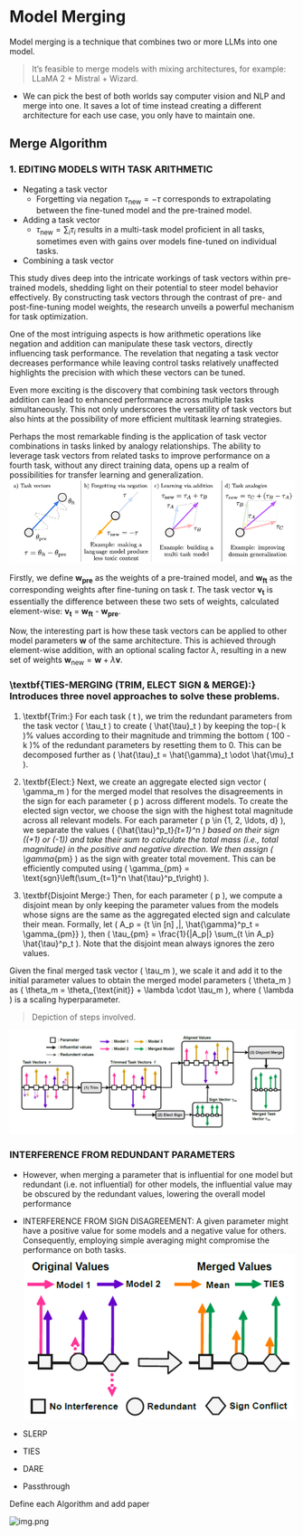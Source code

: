 # Model Merging 
Model merging is a technique that combines two or more LLMs into one model.

>It’s feasible to merge models with mixing architectures, for example: LLaMA 2 + Mistral + Wizard.

- We can pick the best of both worlds say computer vision and NLP and merge into one. It saves a lot of time instead creating a different architecture for each use case, you only have
to maintain one.
## Merge Algorithm
### 1. EDITING MODELS WITH TASK ARITHMETIC 
- Negating a task vector
  - Forgetting via negation  $\tau_{\text{new}} = -\tau$ corresponds to extrapolating
between the fine-tuned model and the pre-trained model.
- Adding a task vector
  - $\tau_{\text{new}} = \sum_{i} \tau_i$ results in a multi-task model proficient in all tasks, sometimes even
with gains over models fine-tuned on individual tasks.
- Combining a task vector

This study dives deep into the intricate workings of task vectors within pre-trained models, shedding light on their potential to steer model behavior effectively. By constructing task vectors through the contrast of pre- and post-fine-tuning model weights, the research unveils a powerful mechanism for task optimization.

One of the most intriguing aspects is how arithmetic operations like negation and addition can manipulate these task vectors, directly influencing task performance. The revelation that negating a task vector decreases performance while leaving control tasks relatively unaffected highlights the precision with which these vectors can be tuned.

Even more exciting is the discovery that combining task vectors through addition can lead to enhanced performance across multiple tasks simultaneously. This not only underscores the versatility of task vectors but also hints at the possibility of more efficient multitask learning strategies.

Perhaps the most remarkable finding is the application of task vector combinations in tasks linked by analogy relationships. The ability to leverage task vectors from related tasks to improve performance on a fourth task, without any direct training data, opens up a realm of possibilities for transfer learning and generalization.
![](taskarth.PNG)

Firstly, we define **w<sub>pre</sub>** as the weights of a pre-trained model, and **w<sub>ft</sub>** as the corresponding weights after fine-tuning on task *t*. The task vector **v<sub>t</sub>** is essentially the difference between these two sets of weights, calculated element-wise: **v<sub>t</sub>** = **w<sub>ft</sub>** - **w<sub>pre</sub>**.



Now, the interesting part is how these task vectors can be applied to other model parameters $\mathbf{w}$ of the same architecture. This is achieved through element-wise addition, with an optional scaling factor $\lambda$, resulting in a new set of weights $\mathbf{w}_{\text{new}} = \mathbf{w} + \lambda \mathbf{v}$.

### \textbf{TIES-MERGING (TRIM, ELECT SIGN \& MERGE):} Introduces three novel approaches to solve these problems.

1. \textbf{Trim:} For each task \( t \), we trim the redundant parameters from the task vector \( \tau_t \) to create \( \hat{\tau}_t \) by keeping the top-\( k \)% values according to their magnitude and trimming the bottom \( 100 - k \)% of the redundant parameters by resetting them to 0. This can be decomposed further as \( \hat{\tau}_t = \hat{\gamma}_t \odot \hat{\mu}_t \).

2. \textbf{Elect:} Next, we create an aggregate elected sign vector \( \gamma_m \) for the merged model that resolves the disagreements in the sign for each parameter \( p \) across different models. To create the elected sign vector, we choose the sign with the highest total magnitude across all relevant models. For each parameter \( p \in \{1, 2, \ldots, d\} \), we separate the values \( \{\hat{\tau}^p_t\}_{t=1}^n \) based on their sign (\(+1\) or \(-1\)) and take their sum to calculate the total mass (i.e., total magnitude) in the positive and negative direction. We then assign \( \gamma_{pm} \) as the sign with greater total movement. This can be efficiently computed using \( \gamma_{pm} = \text{sgn}\left(\sum_{t=1}^n \hat{\tau}^p_t\right) \).

3. \textbf{Disjoint Merge:} Then, for each parameter \( p \), we compute a disjoint mean by only keeping the parameter values from the models whose signs are the same as the aggregated elected sign and calculate their mean. Formally, let \( A_p = \{t \in [n] \,|\, \hat{\gamma}^p_t = \gamma_{pm}\} \), then \( \tau_{pm} = \frac{1}{|A_p|} \sum_{t \in A_p} \hat{\tau}^p_t \). Note that the disjoint mean always ignores the zero values.

Given the final merged task vector \( \tau_m \), we scale it and add it to the initial parameter values to obtain the merged model parameters \( \theta_m \) as \( \theta_m = \theta_{\text{init}} + \lambda \cdot \tau_m \), where \( \lambda \) is a scaling hyperparameter.


>Depiction of steps involved.

![](TIES.PNG)
### INTERFERENCE FROM REDUNDANT PARAMETERS
- However, when merging
a parameter that is influential for one model but redundant
(i.e. not influential) for other models, the
influential value may be obscured by the redundant
values, lowering the overall model performance
- INTERFERENCE FROM SIGN DISAGREEMENT: A given parameter might have a positive
value for some models and a negative value for others. Consequently, employing simple averaging
might compromise the performance on both tasks.
![](conflict.PNG)

- SLERP
- TIES
- DARE
- Passthrough

Define each Algorithm and add paper

![img.png](https://arxiv.org/html/2403.13257v1/extracted/5482855/figures/model_merging_classification.png)

